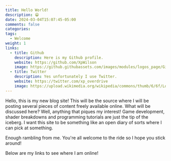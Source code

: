 ```yaml
---
title: Hello World!
description: 😁
date: 2024-03-04T15:07:45-05:00
comments: false
categories: 
tags:
  - Welcome
weight: 1
links:
  - title: Github
    description: Here is my Github profile.
    website: https://github.com/XpWilson
    image: https://github.githubassets.com/images/modules/logos_page/GitHub-Mark.png
  - title: Twitter
    description: Yes unfortunately I use Twitter.
    website: https://twitter.com/xp_overdrive
    image: https://upload.wikimedia.org/wikipedia/commons/thumb/6/6f/Logo_of_Twitter.svg/512px-Logo_of_Twitter.svg.png
---
```

Hello, this is my new blog site! This will be the source where I will be posting several pieces of content freely available online. What will be discussed here? Well, anything that piques my interest! Game development, shader breakdowns and programming tutorials are just the tip of the iceberg. I want this site to be something like an open diary of sorts where I can pick at something.

Enough rambling from me. You're all welcome to the ride so I hope you stick around!

Below are my links to see where I am online!

